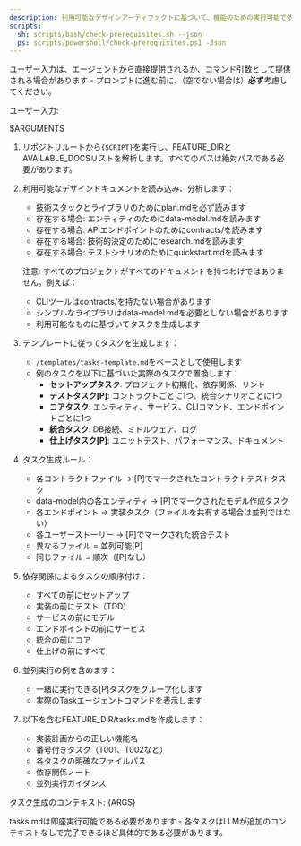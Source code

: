 ```yaml
---
description: 利用可能なデザインアーティファクトに基づいて、機能のための実行可能で依存関係に基づいて順序付けされたtasks.mdを生成します。
scripts:
  sh: scripts/bash/check-prerequisites.sh --json
  ps: scripts/powershell/check-prerequisites.ps1 -Json
---
```


ユーザー入力は、エージェントから直接提供されるか、コマンド引数として提供される場合があります - プロンプトに進む前に、（空でない場合は）**必ず**考慮してください。

ユーザー入力:

$ARGUMENTS

1. リポジトリルートから`{SCRIPT}`を実行し、FEATURE_DIRとAVAILABLE_DOCSリストを解析します。すべてのパスは絶対パスである必要があります。
2. 利用可能なデザインドキュメントを読み込み、分析します：
   - 技術スタックとライブラリのためにplan.mdを必ず読みます
   - 存在する場合: エンティティのためにdata-model.mdを読みます
   - 存在する場合: APIエンドポイントのためにcontracts/を読みます
   - 存在する場合: 技術的決定のためにresearch.mdを読みます
   - 存在する場合: テストシナリオのためにquickstart.mdを読みます

   注意: すべてのプロジェクトがすべてのドキュメントを持つわけではありません。例えば：
   - CLIツールはcontracts/を持たない場合があります
   - シンプルなライブラリはdata-model.mdを必要としない場合があります
   - 利用可能なものに基づいてタスクを生成します

3. テンプレートに従ってタスクを生成します：
   - `/templates/tasks-template.md`をベースとして使用します
   - 例のタスクを以下に基づいた実際のタスクで置換します：
     * **セットアップタスク**: プロジェクト初期化、依存関係、リント
     * **テストタスク[P]**: コントラクトごとに1つ、統合シナリオごとに1つ
     * **コアタスク**: エンティティ、サービス、CLIコマンド、エンドポイントごとに1つ
     * **統合タスク**: DB接続、ミドルウェア、ログ
     * **仕上げタスク[P]**: ユニットテスト、パフォーマンス、ドキュメント

4. タスク生成ルール：
   - 各コントラクトファイル → [P]でマークされたコントラクトテストタスク
   - data-model内の各エンティティ → [P]でマークされたモデル作成タスク
   - 各エンドポイント → 実装タスク（ファイルを共有する場合は並列ではない）
   - 各ユーザーストーリー → [P]でマークされた統合テスト
   - 異なるファイル = 並列可能[P]
   - 同じファイル = 順次（[P]なし）

5. 依存関係によるタスクの順序付け：
   - すべての前にセットアップ
   - 実装の前にテスト（TDD）
   - サービスの前にモデル
   - エンドポイントの前にサービス
   - 統合の前にコア
   - 仕上げの前にすべて

6. 並列実行の例を含めます：
   - 一緒に実行できる[P]タスクをグループ化します
   - 実際のTaskエージェントコマンドを表示します

7. 以下を含むFEATURE_DIR/tasks.mdを作成します：
   - 実装計画からの正しい機能名
   - 番号付きタスク（T001、T002など）
   - 各タスクの明確なファイルパス
   - 依存関係ノート
   - 並列実行ガイダンス

タスク生成のコンテキスト: {ARGS}

tasks.mdは即座実行可能である必要があります - 各タスクはLLMが追加のコンテキストなしで完了できるほど具体的である必要があります。
